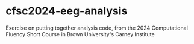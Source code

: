 # cfsc2024-eeg-analysis
Exercise on putting together analysis code, from the 2024 Computational Fluency Short Course in Brown University's Carney Institute

